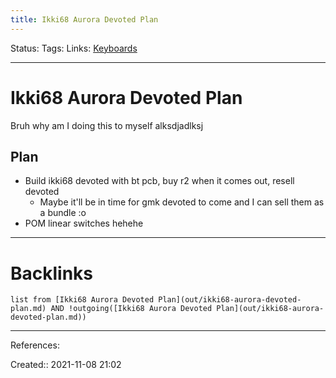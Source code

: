 ```yaml
---
title: Ikki68 Aurora Devoted Plan
---
```

Status: 
Tags: 
Links: [Keyboards](out/keyboards.md)
___
# Ikki68 Aurora Devoted Plan
Bruh why am I doing this to myself alksdjadlksj

## Plan
- Build ikki68 devoted with bt pcb, buy r2 when it comes out, resell devoted
	- Maybe it'll be in time for gmk devoted to come and I can sell them as a bundle :o
- POM linear switches hehehe
___
# Backlinks
```dataview
list from [Ikki68 Aurora Devoted Plan](out/ikki68-aurora-devoted-plan.md) AND !outgoing([Ikki68 Aurora Devoted Plan](out/ikki68-aurora-devoted-plan.md))
```
___
References:

Created:: 2021-11-08 21:02